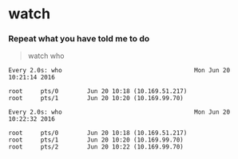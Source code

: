 # watch

### Repeat what you have told me to do

> watch who

```
Every 2.0s: who                                     Mon Jun 20 10:21:14 2016

root     pts/0        Jun 20 10:18 (10.169.51.217)
root     pts/1        Jun 20 10:20 (10.169.99.70)
```

```
Every 2.0s: who                                     Mon Jun 20 10:22:32 2016

root     pts/0        Jun 20 10:18 (10.169.51.217)
root     pts/1        Jun 20 10:20 (10.169.99.70)
root     pts/2        Jun 20 10:22 (10.169.99.70)
```
